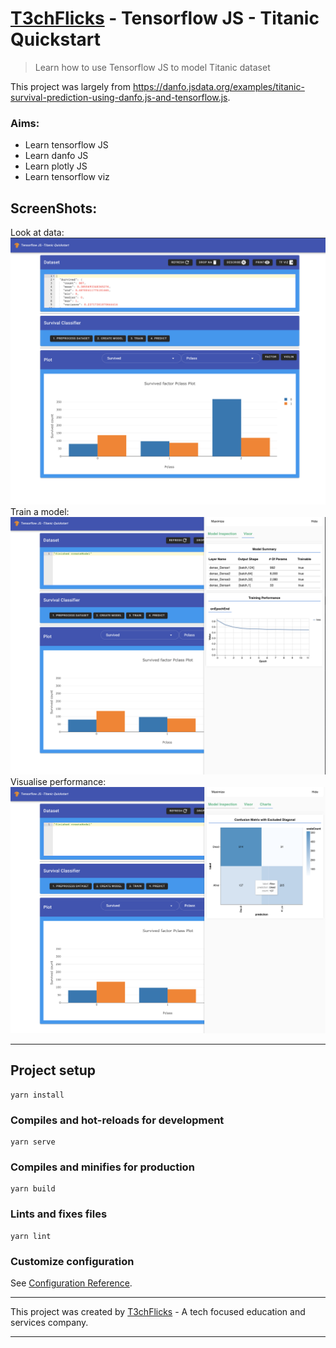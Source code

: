 # [T3chFlicks](https://t3chflicks.org) - Tensorflow JS - Titanic Quickstart
> Learn how to use Tensorflow JS to model Titanic dataset

This project was largely from https://danfo.jsdata.org/examples/titanic-survival-prediction-using-danfo.js-and-tensorflow.js.

### Aims:
* Learn tensorflow JS
* Learn danfo JS
* Learn plotly JS
* Learn tensorflow viz

## ScreenShots:
Look at data:
![](./screen_shots/ss_1.png)
Train a model:
![](./screen_shots/ss_2.png)
Visualise performance:
![](./screen_shots/ss_3.png)

---

## Project setup
```
yarn install
```

### Compiles and hot-reloads for development
```
yarn serve
```

### Compiles and minifies for production
```
yarn build
```

### Lints and fixes files
```
yarn lint
```

### Customize configuration
See [Configuration Reference](https://cli.vuejs.org/config/).

---

This project was created by [T3chFlicks](https://t3chflicks.org) - A tech focused education and services company.

---